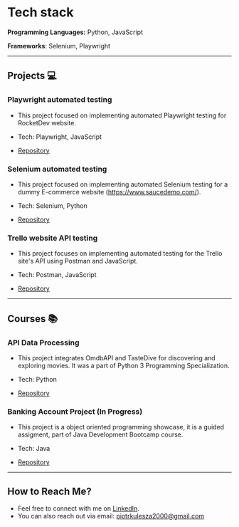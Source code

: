 # Tech stack<a name=techstack></a>

**Programming Languages:** Python, JavaScript

**Frameworks**: Selenium, Playwright
  
---

## Projects :computer: <a name=projects></a>

### Playwright automated testing
- This project focused on implementing automated Playwright testing for RocketDev website.
- Tech: Playwright, JavaScript

- [Repository](https://github.com/p-kulesza/PlaywrightJavaScript)

### Selenium automated testing

- This project focused on implementing automated Selenium testing for a dummy E-commerce website (https://www.saucedemo.com/).
- Tech: Selenium, Python
  
- [Repository](https://github.com/p-kulesza/ecommerce_SeleniumPython_POM)

### Trello website API testing

- This project focuses on implementing automated testing for the Trello site's API using Postman and JavaScript.
- Tech: Postman, JavaScript
  
- [Repository](https://github.com/p-kulesza/API-testing)

---

## Courses :books:

### API Data Processing

- This project integrates OmdbAPI and TasteDive for discovering and exploring movies. It was a part of Python 3 Programming Specialization.
- Tech: Python

- [Repository](https://github.com/p-kulesza/APIDataProcessing)

### Banking Account Project (In Progress)

- This project is a object oriented programming showcase, it is a guided assigment, part of Java Development Bootcamp course.
- Tech: Java

- [Repository](https://github.com/p-kulesza/starter-project)
---

## How to Reach Me?<a name="reach"></a>

- Feel free to connect with me on [LinkedIn](https://www.linkedin.com/in/piotrkulesza2000/).
- You can also reach out via email: piotrkulesza2000@gmail.com
